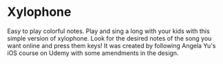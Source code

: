 # Xylophone
Easy to play colorful notes. Play and sing a long with your kids with this simple version of xylophone. Look for the desired notes of the song you want online and press them keys! It was created by following Angela Yu's iOS course on Udemy with some amendments in the design.
